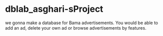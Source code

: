 # dblab_asghari-sProject
we gonna make a database for Bama advertisements. You would be able to add an ad, delete your own ad or browse advertisements by features.

